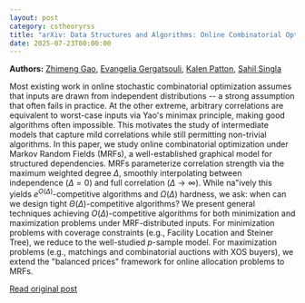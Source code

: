 ```yaml
---
layout: post
category: cstheoryrss
title: "arXiv: Data Structures and Algorithms: Online Combinatorial Optimization with Graphical Dependencies"
date: 2025-07-23T00:00:00
---
```


**Authors:** [Zhimeng Gao](https://dblp.uni-trier.de/search?q=Zhimeng+Gao), [Evangelia Gergatsouli](https://dblp.uni-trier.de/search?q=Evangelia+Gergatsouli), [Kalen Patton](https://dblp.uni-trier.de/search?q=Kalen+Patton), [Sahil Singla](https://dblp.uni-trier.de/search?q=Sahil+Singla)

Most existing work in online stochastic combinatorial optimization assumes
that inputs are drawn from independent distributions -- a strong assumption
that often fails in practice. At the other extreme, arbitrary correlations are
equivalent to worst-case inputs via Yao's minimax principle, making good
algorithms often impossible. This motivates the study of intermediate models
that capture mild correlations while still permitting non-trivial algorithms.
In this paper, we study online combinatorial optimization under Markov Random
Fields (MRFs), a well-established graphical model for structured dependencies.
MRFs parameterize correlation strength via the maximum weighted degree
$\Delta$, smoothly interpolating between independence ($\Delta = 0$) and full
correlation ($\Delta \to \infty$). While na\"ively this yields
$e^{O(\Delta)}$-competitive algorithms and $\Omega(\Delta)$ hardness, we ask:
when can we design tight $\Theta(\Delta)$-competitive algorithms?
We present general techniques achieving $O(\Delta)$-competitive algorithms
for both minimization and maximization problems under MRF-distributed inputs.
For minimization problems with coverage constraints (e.g., Facility Location
and Steiner Tree), we reduce to the well-studied $p$-sample model. For
maximization problems (e.g., matchings and combinatorial auctions with XOS
buyers), we extend the "balanced prices" framework for online allocation
problems to MRFs.

[Read original post](http://arxiv.org/abs/2507.16031v1)
